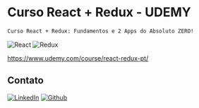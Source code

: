 # Curso React + Redux - UDEMY

```sh
Curso React + Redux: Fundamentos e 2 Apps do Absoluto ZERO!
```

<div align="left">
    <img src="https://img.shields.io/badge/-React-blue?style=for-the-badge" alt="React">
	<img src="https://img.shields.io/badge/-Redux-purple?style=for-the-badge" alt="Redux">
</div>

https://www.udemy.com/course/react-redux-pt/

## Contato

[![LinkedIn][linkedin-shield]][linkedin-url]
[![Github][github-shield]][github-url]

[linkedin-shield]: https://img.shields.io/badge/-LinkedIn-white.svg?logo=linkedin&colorB=0077B5&logoColor=white
[linkedin-url]: https://www.linkedin.com/in/alvaro-andrade-48596b117/
[github-shield]: https://img.shields.io/badge/-Github-black.svg?logo=github&colorB=181717&logoColor=white
[github-url]: https://github.com/alvarosantosph

